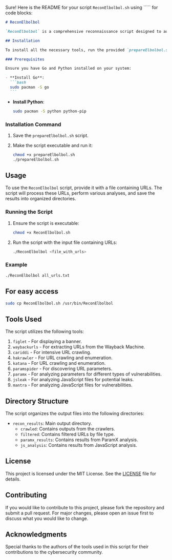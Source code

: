 Sure! Here is the README for your script `ReconElbolbol.sh` using ````` for code blocks:

````markdown
# ReconElbolbol

`ReconElbolbol` is a comprehensive reconnaissance script designed to automate the process of gathering and analyzing URLs for various types of files and potential vulnerabilities. It utilizes multiple tools to collect data, filter it, and perform parameter and JavaScript analysis.

## Installation

To install all the necessary tools, run the provided `prepareElbolbol.sh` script. This script will install the tools using `pacman` for Arch-based systems and `go install` for Go-based tools.

### Prerequisites

Ensure you have Go and Python installed on your system:

- **Install Go**:
  ```bash
  sudo pacman -S go
  ```
````

- **Install Python**:
  ```bash
  sudo pacman -S python python-pip
  ```

### Installation Command

1. Save the `prepareElbolbol.sh` script.
2. Make the script executable and run it:

   ```bash
   chmod +x prepareElbolbol.sh
   ./prepareElbolbol.sh
   ```

## Usage

To use the `ReconElbolbol` script, provide it with a file containing URLs. The script will process these URLs, perform various analyses, and save the results into organized directories.

### Running the Script

1. Ensure the script is executable:

   ```bash
   chmod +x ReconElbolbol.sh
   ```

2. Run the script with the input file containing URLs:

   ```bash
   ./ReconElbolbol <file_with_urls>
   ```

### Example

```bash
./ReconElbolbol all_urls.txt
```

## For easy access

```sh
sudo cp ReconElbolbol.sh /usr/bin/ReconElbolbol
```

## Tools Used

The script utilizes the following tools:

1. `figlet` - For displaying a banner.
2. `waybackurls` - For extracting URLs from the Wayback Machine.
3. `cariddi` - For intensive URL crawling.
4. `hakrawler` - For URL crawling and enumeration.
5. `katana` - For URL crawling and enumeration.
6. `paramspider` - For discovering URL parameters.
7. `paramx` - For analyzing parameters for different types of vulnerabilities.
8. `jsleak` - For analyzing JavaScript files for potential leaks.
9. `mantra` - For analyzing JavaScript files for vulnerabilities.

## Directory Structure

The script organizes the output files into the following directories:

- `recon_results`: Main output directory.
  - `crawled`: Contains outputs from the crawlers.
  - `filtered`: Contains filtered URLs by file type.
  - `paramx_results`: Contains results from ParamX analysis.
  - `js_analysis`: Contains results from JavaScript analysis.

## License

This project is licensed under the MIT License. See the [LICENSE](LICENSE) file for details.

## Contributing

If you would like to contribute to this project, please fork the repository and submit a pull request. For major changes, please open an issue first to discuss what you would like to change.

## Acknowledgments

Special thanks to the authors of the tools used in this script for their contributions to the cybersecurity community.

```

```
